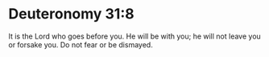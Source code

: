 # Deuteronomy 31:8

It is the Lord who goes before you. He will be with you; he will not leave you or forsake you. Do not fear or be dismayed.
